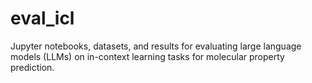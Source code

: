 # eval_icl
Jupyter notebooks, datasets, and results for evaluating large language models (LLMs) on in-context learning tasks for molecular property prediction.
